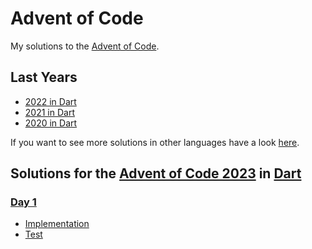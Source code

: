 # Advent of Code

My solutions to the [Advent of Code](https://adventofcode.com/).

## Last Years

- [2022 in Dart](https://github.com/traveling-developer/Advent-of-Code-2022)
- [2021 in Dart](https://github.com/traveling-developer/Advent-of-Code-2021)
- [2020 in Dart](https://github.com/traveling-developer/Advent-of-Code-2020)

If you want to see more solutions in other languages have a look [here](https://github.com/inovex/Advent-of-Code).

## Solutions for the [Advent of Code 2023](https://adventofcode.com/2023) in [Dart](dart.dev)

### [Day 1](https://adventofcode.com/2023/day/1)

- [Implementation](./2023/lib/day01.dart)
- [Test](./2023/test/day01_test.dart)
